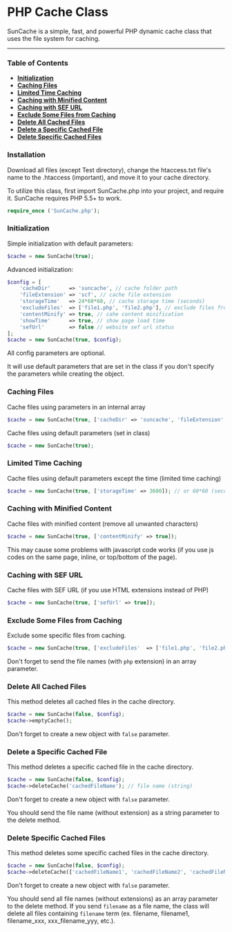 # PHP Cache Class

SunCache is a simple, fast, and powerful PHP dynamic cache class that uses the file system for caching.

<hr>

### Table of Contents

- **[Initialization](#initialization)**
- **[Caching Files](#caching-files)**
- **[Limited Time Caching](#limited-time-caching)**
- **[Caching with Minified Content](#caching-with-minified-content)**
- **[Caching with SEF URL](#caching-with-sef-url)**
- **[Exclude Some Files from Caching](#exclude-some-files-from-caching)**
- **[Delete All Cached Files](#delete-all-cached-files)**
- **[Delete a Specific Cached File](#delete-a-specific-cached-file)**
- **[Delete Specific Cached Files](#delete-specific-cached-files)**

### Installation

Download all files (except Test directory), change the htaccess.txt file's name to the .htaccess (important), and move it to your cache directory.

To utilize this class, first import SunCache.php into your project, and require it.
SunCache requires PHP 5.5+ to work.

```php
require_once ('SunCache.php');
```

### Initialization

Simple initialization with default parameters:

```php
$cache = new SunCache(true);
```

Advanced initialization:

```php
$config = [
    'cacheDir'      => 'suncache', // cache folder path
    'fileExtension' => 'scf', // cache file extension
    'storageTime'   => 24*60*60, // cache storage time (seconds)
    'excludeFiles'  => ['file1.php', 'file2.php'], // exclude files from caching (with extensions)
    'contentMinify' => true, // cahe content minification
    'showTime'      => true, // show page load time
    'sefUrl'        => false // website sef url status
];
$cache = new SunCache(true, $config);
```

All config parameters are optional.

It will use default parameters that are set in the class if you don't specify the parameters while creating the object.

### Caching Files

Cache files using parameters in an internal array

```php
$cache = new SunCache(true, ['cacheDir' => 'suncache', 'fileExtension' => 'scf', 'storageTime' => 60*60, 'contentMinify' => true]);
```

Cache files using default parameters (set in class)

```php
$cache = new SunCache(true);
```

### Limited Time Caching

Cache files using default parameters except the time (limited time caching)

```php
$cache = new SunCache(true, ['storageTime' => 3600]); // or 60*60 (seconds)
```

### Caching with Minified Content

Cache files with minified content (remove all unwanted characters)

```php
$cache = new SunCache(true, ['contentMinify' => true]);
```

This may cause some problems with javascript code works (if you use js codes on the same page, inline, or top/bottom of the page).

### Caching with SEF URL

Cache files with SEF URL (if you use HTML extensions instead of PHP)

```php
$cache = new SunCache(true, ['sefUrl' => true]);
```

### Exclude Some Files from Caching

Exclude some specific files from caching.

```php
$cache = new SunCache(true, ['excludeFiles'  => ['file1.php', 'file2.php']]);
```

Don't forget to send the file names (with `php` extension) in an array parameter.

### Delete All Cached Files

This method deletes all cached files in the cache directory.

```php
$cache = new SunCache(false, $config);
$cache->emptyCache();
```

Don't forget to create a new object with `false` parameter.

### Delete a Specific Cached File

This method deletes a specific cached file in the cache directory.

```php
$cache = new SunCache(false, $config);
$cache->deleteCache('cachedFileName'); // file name (string)
```

Don't forget to create a new object with `false` parameter.

You should send the file name (without extension) as a string parameter to the delete method.

### Delete Specific Cached Files

This method deletes some specific cached files in the cache directory.

```php
$cache = new SunCache(false, $config);
$cache->deleteCache(['cachedFileName1', 'cachedFileName2', 'cachedFileName3']); // file names (array)
```

Don't forget to create a new object with `false` parameter.

You should send all file names (without extensions) as an array parameter to the delete method. If you send `filename` as a file name, the class will delete all files containing `filename` term (ex. filename, filename1, filename_xxx, xxx_filename_yyy, etc.).
